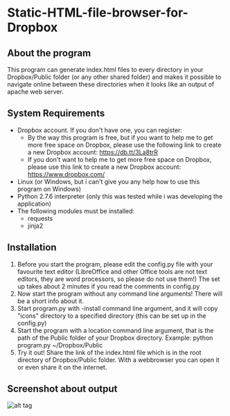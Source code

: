 Static-HTML-file-browser-for-Dropbox
====================================

About the program
------------
This program can generate index.html files to every directory in your Dropbox/Public folder (or any other shared folder) and makes it possible to navigate online between these directories when it looks like an output of apache web server.

System Requirements
-------------------
* Dropbox account. If you don't have one, you can register:
  + By the way this program is free, but if you want to help me to get more free space on Dropbox, please use the following link to create a new Dropbox account: https://db.tt/3La8trR
  + If you don't want to help me to get more free space on Dropbox, please use this link to create a new Dropbox account: https://www.dropbox.com/
* Linux (or Windows, but i can't give you any help how to use this program on Windows)
* Python 2.7.6 interpreter (only this was tested while i was developing the application)
* The following modules must be installed:
  + requests
  + jinja2

Installation
------------
1. Before you start the program, please edit the config.py file with your favourite text editor (LibreOffice and other Office tools are not text editors, they are word processors, so please do not use them!)
The set up takes about 2 minutes if you read the comments in config.py
2. Now start the program without any command line arguments! There will be a short info about it.
3. Start program.py with -install command line argument, and it will copy "icons" directory to a specified directory (this can be set up in the config.py)
4. Start the program with a location command line argument, that is the path of the Public folder of your Dropbox directory. Example: python program.py ~/Dropbox/Public
5. Try it out! Share the link of the index.html file which is in the root directory of Dropbox/Public folder. With a webbrowser you can open it or even share it on the internet.

Screenshot about output
------------------
![alt tag](http://kepfeltoltes.hu/131223/screenshot_www.kepfeltoltes.hu_.png)
